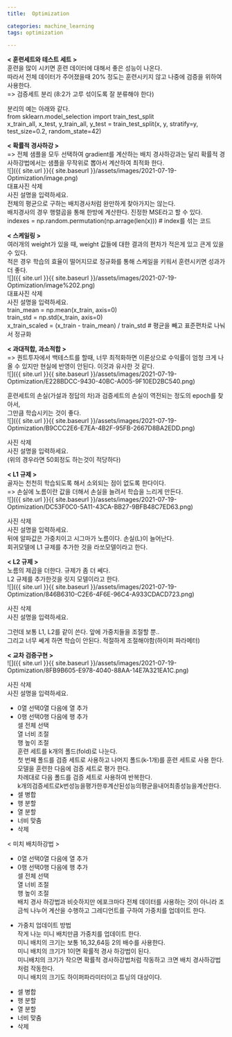 ```yaml
---
title:  Optimization

categories: machine_learning 
tags: optimization
 
---
```


  
  
   
**< 훈련세트와 테스트 세트 >**  
훈련을 많이 시키면 훈련 데이터에 대해서 좋은 성능이 나온다.  
따라서 전체 데이터가 주어졌을때 20% 정도는 훈련시키지 않고 나중에 검증을 위하여 사용한다.  
=> 검증세트 분리 (8:2가 고루 섞이도록 잘 분류해야 한다)  
  
분리의 예는 아래와 같다.  
from sklearn.model_selection import train_test_split  
x_train_all, x_test, y_train_all, y_test = train_test_split(x, y, stratify=y, test_size=0.2, random_state=42)  
  
  
**< 확률적 경사하강 >**  
=> 전체 샘플을 모두 선택하여 gradient를 계산하는 배치 경사하강과는 달리 확률적 경사하강법에서는 샘플을 무작위로 뽑아서 계산하여 최적화 한다.  
![]({{ site.url }}{{ site.baseurl }}/assets/images/2021-07-19-Optimization/image.png)  
대표사진 삭제  
사진 설명을 입력하세요.  
전체의 평균으로 구하는 배치경사처럼 완만하게 찾아가지는 않는다.  
배치경사의 경우 행렬곱을 통해 한방에 계산한다. 진정한 MSE라고 할 수 있다.  
indexes = np.random.permutation(np.arrage(len(x)))   # index를 섞는 코드  
  
  
**< 스케일링 >**  
여러개의 weight가 있을 때, weight 값들에 대한 결과의 편차가 적은게 있고 큰게 있을 수 있다.  
적은 경우 학습의 효율이 떨어지므로 정규화를 통해 스케일을 키워서 훈련시키면 성과가 더 좋다.  
![]({{ site.url }}{{ site.baseurl }}/assets/images/2021-07-19-Optimization/image%202.png)  
대표사진 삭제  
사진 설명을 입력하세요.  
train_mean = np.mean(x_train, axis=0)  
train_std = np.std(x_train, axis=0)  
x_train_scaled = (x_train - train_mean) / train_std    # 평균을 빼고 표준편차로 나눠서 정규화  
  
  
**< 과대적합, 과소적합 >**  
=> 퀀트투자에서 백테스트를 할때, 너무 최적화하면 이론상으로 수익률이 엄청 크게 나올 수 있지만 현실에 반영이 안된다. 이것과 유사한 것 같다.  
![]({{ site.url }}{{ site.baseurl }}/assets/images/2021-07-19-Optimization/E228BDCC-9430-40BC-A005-9F10ED2BC540.png)  
  
훈련세트의 손실(가설과 정답의 차)과 검증세트의 손실이 역전되는 정도의 epoch를 찾아서,  
그만큼 학습시키는 것이 좋다.  
![]({{ site.url }}{{ site.baseurl }}/assets/images/2021-07-19-Optimization/B9CCC2E6-E7EA-4B2F-95FB-2667D8BA2EDD.png)  
  
사진 삭제  
사진 설명을 입력하세요.  
(위의 경우라면 50회정도 하는것이 적당하다)  
  
  
**< L1 규제 >**  
골자는 천천히 학습되도록 해서 소외되는 점이 없도록 한다이다.  
=> 손실에 노름이란 값을 더해서 손실을 늘려서 학습을 느리게 만든다.  
![]({{ site.url }}{{ site.baseurl }}/assets/images/2021-07-19-Optimization/DC53F0C0-5A11-43CA-BB27-9BFB48C7ED63.png)  
  
사진 삭제  
사진 설명을 입력하세요.  
뒤에 알파값은 가중치이고 시그마가 노름이다. 손실(L)이 늘어난다.  
회귀모델에 L1 규제를 추가한 것을 라쏘모델이라고 한다.  
  
**< L2 규제 >**  
노름의 제곱을 더한다. 규제가 좀 더 쎄다.  
L2 규제를 추가한것을 릿지 모델이라고 한다.  
![]({{ site.url }}{{ site.baseurl }}/assets/images/2021-07-19-Optimization/846B6310-C2E6-4F6E-96C4-A933CDACD723.png)  
  
사진 삭제  
사진 설명을 입력하세요.  
  
그런데 보통 L1, L2를 같이 쓴다. 앞에 가중치들을 조절할 뿐..  
그리고 너무 쎄게 하면 학습이 안된다. 적절하게 조절해야함(하이퍼 파라메터)  
  
  
**< 교차 검증구현 >**  
![]({{ site.url }}{{ site.baseurl }}/assets/images/2021-07-19-Optimization/8FB9B605-E978-4040-88AA-14E7A321EA1C.png)  
  
사진 삭제  
사진 설명을 입력하세요.  
* 0열 선택0열 다음에 열 추가  
* 0행 선택0행 다음에 행 추가  
셀 전체 선택  
열 너비 조절  
행 높이 조절  
훈련 세트를 k개의 폴드(fold)로 나눈다.  
첫 번째 폴드를 검증 세트로 사용하고 나머지 폴드(k-1개)를 훈련 세트로 사용 한다.  
모델을 훈련한 다음에 검증 세트로 평가 한다.  
차례대로 다음 폴드를 검증 세트로 사용하여 반복한다.  
k개의검증세트로k번성능을평가한후계산된성능의평균을내어최종성능을계산한다.  
* 셀 병합  
* 행 분할  
* 열 분할  
* 너비 맞춤  
* 삭제  
  
< 미치 배치하강법 >  
* 0열 선택0열 다음에 열 추가  
* 0행 선택0행 다음에 행 추가  
셀 전체 선택  
열 너비 조절  
행 높이 조절  
배치 경사 하강법과 비슷하지만 에포크마다 전체 데이터를 사용하는 것이 아니라 조금씩 나누어 계산을 수행하고 그레디언트를 구하여 가중치를 업데이트 한다.  
  
- 가중치 업데이트 방법  
작게 나눈 미니 배치만큼 가중치를 업데이트 한다.  
미니 배치의 크기는 보통 16,32,64등 2의 배수를 사용한다.  
미니 배치의 크기가 1이면 확률적 경사 하강법이 된다.  
미니배치의 크기가 작으면 확률적 경사하강법처럼 작동하고 크면 배치 경사하강법처럼 작동한다.  
미니 배치의 크기도 하이퍼파라미터이고 튜닝의 대상이다.  
* 셀 병합  
* 행 분할  
* 열 분할  
* 너비 맞춤  
* 삭제  
   
